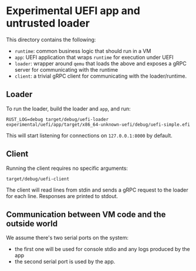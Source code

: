 # Experimental UEFI app and untrusted loader

This directory contains the following:

- `runtime`: common business logic that should run in a VM
- `app`: UEFI application that wraps `runtime` for execution under UEFI
- `loader`: wrapper around `qemu` that loads the above and exposes a gRPC server
  for communicating with the runtime
- `client`: a trivial gRPC client for communicating with the loader/runtime.

## Loader

To run the loader, build the loader and `app`, and run:

```shell
RUST_LOG=debug target/debug/uefi-loader experimental/uefi/app/target/x86_64-unknown-uefi/debug/uefi-simple.efi
```

This will start listening for connections on `127.0.0.1:8000` by default.

## Client

Running the client requires no specific arguments:

```shell
target/debug/uefi-client
```

The client will read lines from stdin and sends a gRPC request to the loader for
each line. Responses are printed to stdout.

## Communication between VM code and the outside world

We assume there's two serial ports on the system:

- the first one will be used for console stdio and any logs produced by the app
- the second serial port is used by the app.
